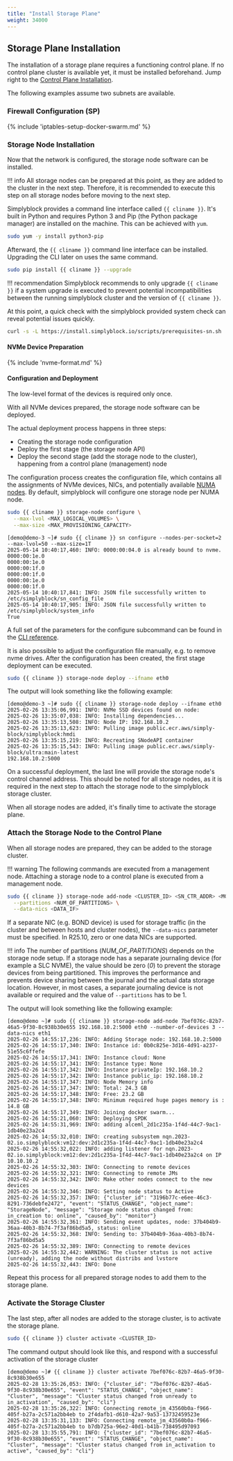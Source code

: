 ```yaml
---
title: "Install Storage Plane"
weight: 34000
---
```


## Storage Plane Installation

The installation of a storage plane requires a functioning control plane. If no control plane cluster is available yet,
it must be installed beforehand. Jump right to the [Control Plane Installation](install-cp.md).

The following examples assume two subnets are available. 

### Firewall Configuration (SP)

{% include 'iptables-setup-docker-swarm.md' %}

### Storage Node Installation

Now that the network is configured, the storage node software can be installed.

!!! info
    All storage nodes can be prepared at this point, as they are added to the cluster in the next step. Therefore, it
    is recommended to execute this step on all storage nodes before moving to the next step.

Simplyblock provides a command line interface called `{{ cliname }}`. It's built in Python and requires
Python 3 and Pip (the Python package manager) are installed on the machine. This can be achieved with `yum`.


```bash title="Install Python and Pip"
sudo yum -y install python3-pip
```

Afterward, the `{{ cliname }}` command line interface can be installed. Upgrading the CLI later on uses the
same command.

```bash title="Install Simplyblock CLI"
sudo pip install {{ cliname }} --upgrade
```

!!! recommendation
    Simplyblock recommends to only upgrade `{{ cliname }}` if a system upgrade is executed to prevent potential
    incompatibilities between the running simplyblock cluster and the version of `{{ cliname }}`.

At this point, a quick check with the simplyblock provided system check can reveal potential issues quickly.

```bash title="Automatically check your configuration"
curl -s -L https://install.simplyblock.io/scripts/prerequisites-sn.sh | bash
```

#### NVMe Device Preparation

{% include 'nvme-format.md' %}

#### Configuration and Deployment

The low-level format of the devices is required only once. 

With all NVMe devices prepared, the storage node software can be deployed.

The actual deployment process happens in three steps:
- Creating the storage node configuration
- Deploy the first stage (the storage node API)
- Deploy the second stage (add the storage node to the cluster), happening from a control plane (management) node

The configuration process creates the configuration file, which contains all the assignments of NVMe devices, NICs, and
potentially available [NUMA nodes](../deployment-preparation/numa-considerations.md). By default, simplyblock
will configure one storage node per NUMA node.

```bash title="Configure the storage node"
sudo {{ cliname }} storage-node configure \
  --max-lvol <MAX_LOGICAL_VOLUMES> \
  --max-size <MAX_PROVISIONING_CAPACITY>
```

```plain title="Example output of storage node configure"
[demo@demo-3 ~]# sudo {{ cliname }} sn configure --nodes-per-socket=2 --max-lvol=50 --max-size=1T
2025-05-14 10:40:17,460: INFO: 0000:00:04.0 is already bound to nvme.
0000:00:1e.0
0000:00:1e.0
0000:00:1f.0
0000:00:1f.0
0000:00:1e.0
0000:00:1f.0
2025-05-14 10:40:17,841: INFO: JSON file successfully written to /etc/simplyblock/sn_config_file
2025-05-14 10:40:17,905: INFO: JSON file successfully written to /etc/simplyblock/system_info
True
```

A full set of the parameters for the configure subcommand can be found in the
[CLI reference](/reference/cli/storage-node.md#prepare-a-configuration-file-to-be-used-when-adding-the-storage-node). 

It is also possible to adjust the configuration file manually, e.g. to remove nvme drives.
After the configuration has been created, the first stage deployment can be executed. 

```bash title="Deploy the storage node"
sudo {{ cliname }} storage-node deploy --ifname eth0
```

The output will look something like the following example:

```plain title="Example output of a storage node deployment"
[demo@demo-3 ~]# sudo {{ cliname }} storage-node deploy --ifname eth0
2025-02-26 13:35:06,991: INFO: NVMe SSD devices found on node:
2025-02-26 13:35:07,038: INFO: Installing dependencies...
2025-02-26 13:35:13,508: INFO: Node IP: 192.168.10.2
2025-02-26 13:35:13,623: INFO: Pulling image public.ecr.aws/simply-block/simplyblock:hmdi
2025-02-26 13:35:15,219: INFO: Recreating SNodeAPI container
2025-02-26 13:35:15,543: INFO: Pulling image public.ecr.aws/simply-block/ultra:main-latest
192.168.10.2:5000
```

On a successful deployment, the last line will provide the storage node's control channel address. This should be noted
for all storage nodes, as it is required in the next step to attach the storage node to the simplyblock storage cluster.

When all storage nodes are added, it's finally time to activate the storage plane.

### Attach the Storage Node to the Control Plane

When all storage nodes are prepared, they can be added to the storage cluster.

!!! warning
    The following commands are executed from a management node. Attaching a storage node to a control plane is executed
    from a management node.

```bash title="Attaching a storage node to the storage plane"
sudo {{ cliname }} storage-node add-node <CLUSTER_ID> <SN_CTR_ADDR> <MGT_IF> \
  --partitions <NUM_OF_PARTITIONS> \
  --data-nics <DATA_IF>
```

If a separate NIC (e.g. BOND device) is used for storage traffic (in the cluster and between hosts and
cluster nodes), the ```--data-nics``` parameter must be specified. In R25.10, zero or one data NICs are supported.

!!! info
    The number of partitions (_NUM_OF_PARTITIONS_) depends on the storage node setup. If a storage node has a
    separate journaling device (for example a SLC NVME), the value should be zero (_0_) to prevent the storage
    devices from being partitioned. This improves the performance and prevents device sharing between the journal and
    the actual data storage location. However, in most cases, a separate journaling device is not available or required
    and the value of ```--partitions``` has to be 1.

The output will look something like the following example:

```plain title="Example output of adding a storage node to the storage plane"
[demo@demo ~]# sudo {{ cliname }} storage-node add-node 7bef076c-82b7-46a5-9f30-8c938b30e655 192.168.10.2:5000 eth0 --number-of-devices 3 --data-nics eth1
2025-02-26 14:55:17,236: INFO: Adding Storage node: 192.168.10.2:5000
2025-02-26 14:55:17,340: INFO: Instance id: 0b0c825e-3d16-4d91-a237-51e55c6ffefe
2025-02-26 14:55:17,341: INFO: Instance cloud: None
2025-02-26 14:55:17,341: INFO: Instance type: None
2025-02-26 14:55:17,342: INFO: Instance privateIp: 192.168.10.2
2025-02-26 14:55:17,342: INFO: Instance public_ip: 192.168.10.2
2025-02-26 14:55:17,347: INFO: Node Memory info
2025-02-26 14:55:17,347: INFO: Total: 24.3 GB
2025-02-26 14:55:17,348: INFO: Free: 23.2 GB
2025-02-26 14:55:17,348: INFO: Minimum required huge pages memory is : 14.8 GB
2025-02-26 14:55:17,349: INFO: Joining docker swarm...
2025-02-26 14:55:21,060: INFO: Deploying SPDK
2025-02-26 14:55:31,969: INFO: adding alceml_2d1c235a-1f4d-44c7-9ac1-1db40e23a2c4
2025-02-26 14:55:32,010: INFO: creating subsystem nqn.2023-02.io.simplyblock:vm12:dev:2d1c235a-1f4d-44c7-9ac1-1db40e23a2c4
2025-02-26 14:55:32,022: INFO: adding listener for nqn.2023-02.io.simplyblock:vm12:dev:2d1c235a-1f4d-44c7-9ac1-1db40e23a2c4 on IP 10.10.10.2
2025-02-26 14:55:32,303: INFO: Connecting to remote devices
2025-02-26 14:55:32,321: INFO: Connecting to remote JMs
2025-02-26 14:55:32,342: INFO: Make other nodes connect to the new devices
2025-02-26 14:55:32,346: INFO: Setting node status to Active
2025-02-26 14:55:32,357: INFO: {"cluster_id": "3196b77c-e6ee-46c3-8291-736debfe2472", "event": "STATUS_CHANGE", "object_name": "StorageNode", "message": "Storage node status changed from: in_creation to: online", "caused_by": "monitor"}
2025-02-26 14:55:32,361: INFO: Sending event updates, node: 37b404b9-36aa-40b3-8b74-7f3af86bd5a5, status: online
2025-02-26 14:55:32,368: INFO: Sending to: 37b404b9-36aa-40b3-8b74-7f3af86bd5a5
2025-02-26 14:55:32,389: INFO: Connecting to remote devices
2025-02-26 14:55:32,442: WARNING: The cluster status is not active (unready), adding the node without distribs and lvstore
2025-02-26 14:55:32,443: INFO: Done
```

Repeat this process for all prepared storage nodes to add them to the storage plane.

### Activate the Storage Cluster

The last step, after all nodes are added to the storage cluster, is to activate the storage plane.

```bash title="Storage cluster activation"
sudo {{ cliname }} cluster activate <CLUSTER_ID>
```

The command output should look like this, and respond with a successful activation of the storage cluster

```plain title="Example output of a storage cluster activation"
[demo@demo ~]# {{ cliname }} cluster activate 7bef076c-82b7-46a5-9f30-8c938b30e655
2025-02-28 13:35:26,053: INFO: {"cluster_id": "7bef076c-82b7-46a5-9f30-8c938b30e655", "event": "STATUS_CHANGE", "object_name": "Cluster", "message": "Cluster status changed from unready to in_activation", "caused_by": "cli"}
2025-02-28 13:35:26,322: INFO: Connecting remote_jm_43560b0a-f966-405f-b27a-2c571a2bb4eb to 2f4dafb1-d610-42a7-9a53-13732459523e
2025-02-28 13:35:31,133: INFO: Connecting remote_jm_43560b0a-f966-405f-b27a-2c571a2bb4eb to b7db725a-96e2-40d1-b41b-738495d97093
2025-02-28 13:35:55,791: INFO: {"cluster_id": "7bef076c-82b7-46a5-9f30-8c938b30e655", "event": "STATUS_CHANGE", "object_name": "Cluster", "message": "Cluster status changed from in_activation to active", "caused_by": "cli"}
```
